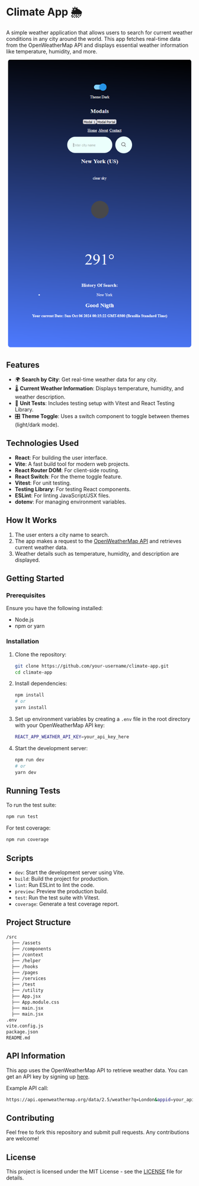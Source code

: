 # Climate App 🌦️

A simple weather application that allows users to search for current weather conditions in any city around the world. This app fetches real-time data from the OpenWeatherMap API and displays essential weather information like temperature, humidity, and more.

![App Screenshot](./public/img/example-app.png)

## Features

- 🌍 **Search by City**: Get real-time weather data for any city.
- 🌡️ **Current Weather Information**: Displays temperature, humidity, and weather description.
- 🧪 **Unit Tests**: Includes testing setup with Vitest and React Testing Library.
- 🎛️ **Theme Toggle**: Uses a switch component to toggle between themes (light/dark mode).

## Technologies Used

- **React**: For building the user interface.
- **Vite**: A fast build tool for modern web projects.
- **React Router DOM**: For client-side routing.
- **React Switch**: For the theme toggle feature.
- **Vitest**: For unit testing.
- **Testing Library**: For testing React components.
- **ESLint**: For linting JavaScript/JSX files.
- **dotenv**: For managing environment variables.

## How It Works

1. The user enters a city name to search.
2. The app makes a request to the [OpenWeatherMap API](https://openweathermap.org/) and retrieves current weather data.
3. Weather details such as temperature, humidity, and description are displayed.

## Getting Started

### Prerequisites

Ensure you have the following installed:

- Node.js
- npm or yarn

### Installation

1. Clone the repository:

   ```bash
   git clone https://github.com/your-username/climate-app.git
   cd climate-app
   ```

2. Install dependencies:

   ```bash
   npm install
   # or
   yarn install
   ```

3. Set up environment variables by creating a `.env` file in the root directory with your OpenWeatherMap API key:

   ```bash
   REACT_APP_WEATHER_API_KEY=your_api_key_here
   ```

4. Start the development server:
   ```bash
   npm run dev
   # or
   yarn dev
   ```

## Running Tests

To run the test suite:

```bash
npm run test
```

For test coverage:

```bash
npm run coverage
```

## Scripts

- `dev`: Start the development server using Vite.
- `build`: Build the project for production.
- `lint`: Run ESLint to lint the code.
- `preview`: Preview the production build.
- `test`: Run the test suite with Vitest.
- `coverage`: Generate a test coverage report.

## Project Structure

```
/src
  ├── /assets
  ├── /components
  ├── /context
  ├── /helper
  ├── /hooks
  ├── /pages
  ├── /services
  ├── /test
  ├── /utility
  ├── App.jsx
  ├── App.module.css
  ├── main.jsx
  ├── main.jsx
.env
vite.config.js
package.json
README.md
```

## API Information

This app uses the OpenWeatherMap API to retrieve weather data. You can get an API key by signing up [here](https://home.openweathermap.org/users/sign_up).

Example API call:

```bash
https://api.openweathermap.org/data/2.5/weather?q=London&appid=your_api_key&units=metric
```

## Contributing

Feel free to fork this repository and submit pull requests. Any contributions are welcome!

## License

This project is licensed under the MIT License - see the [LICENSE](LICENSE) file for details.

